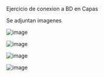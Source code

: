 Ejercicio de conexion a BD en Capas

Se adjuntan  imagenes  

![image](https://github.com/TomasAguileraCastillo/Ejercicio-Conexion-BD-Capa-Java/assets/136927556/f2c8bfb6-78e3-4db8-9b98-f6d9d62638f4)

![image](https://github.com/TomasAguileraCastillo/Ejercicio-Conexion-BD-Capa-Java/assets/136927556/a2606c29-e4bd-482c-bf89-7daa93b064db)

![image](https://github.com/TomasAguileraCastillo/Ejercicio-Conexion-BD-Capa-Java/assets/136927556/3cb9ae49-8662-49fb-8253-5068b4e05584)

![image](https://github.com/TomasAguileraCastillo/Ejercicio-Conexion-BD-Capa-Java/assets/136927556/3c3ae68b-1312-4420-82f8-22e10398c5d1)

